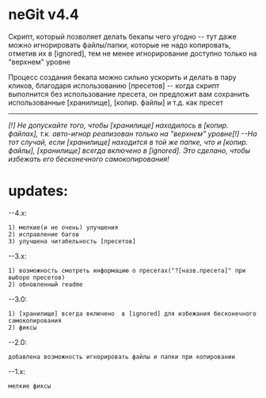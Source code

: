 # neGit v4.4
Скрипт, который позволяет делать бекапы чего угодно
 -- тут даже можно игнорировать файлы/папки, которые не надо копировать,
 отметив их в [ignored], тем не менее игнорирование доступно только на "верхнем" уровне


Процесс создания бекапа можно сильно ускорить и делать в пару кликов,
благодаря использованию [пресетов]
 -- когда скрипт выполнится без использование пресета, он предложит вам
 сохранить использованные [хранилище], [копир. файлы] и т.д. как пресет


----------------------------------------------------------------------------

*[!] Не допускайте того, чтобы [хранилище] находилось в [копир. файлах], т.к. авто-игнор реализован только на "верхнем" уровне[!]*
 *--На тот случай, если [хранилище] находится в той же папке, что и [копир. файлы], [хранилище] всегда включено  в [ignored]. Это сделано, чтобы избежать его бесконечного самокопирования!*




# updates:
--4.x:

	1) мелкие(и не очень) улучшения
	2) исправление багов
	3) улучшена читабельность [пресетов]
--3.x:

	1) возможность смотреть информацию о пресетах("?[назв.пресета]" при выборе пресетов)
	2) обновленный readme
--3.0:

	1) [хранилище] всегда включено  в [ignored] для избежания бесконечного самокопирования
	2) фиксы
--2.0:

	добавлена возможность игнорировать файлы и папки при копировании
--1.x:

	мелкие фиксы
